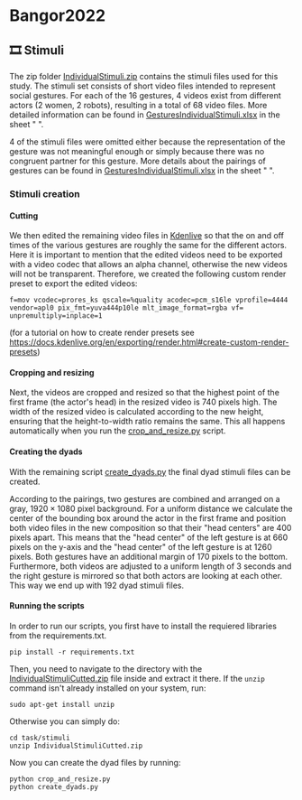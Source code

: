 # Bangor2022

## 🎞️ Stimuli

The zip folder [IndividualStimuli.zip](task/stimuli/IndividualStimuli.zip) contains the stimuli files used for this study. The stimuli set consists of short video files intended to represent social gestures. For each of the $16$ gestures, $4$ videos exist from different actors ($2$ women, $2$ robots), resulting in a total of $68$ video files. More detailed information can be found in [GesturesIndividualStimuli.xlsx](task/stimuli/GesturesIndividualStimuli.xlsx) in the sheet " ". 

$4$ of the stimuli files were omitted either because the representation of the gesture was not meaningful enough or simply because there was no congruent partner for this gesture. More details about the pairings of gestures can be found in [GesturesIndividualStimuli.xlsx](task/stimuli/GesturesIndividualStimuli.xlsx) in the sheet " ". 

### Stimuli creation

#### Cutting

We then edited the remaining video files in [Kdenlive](https://kdenlive.org/) so that the on and off times of the various gestures are roughly the same for the different actors. Here it is important to mention that the edited videos need to be exported with a video codec that allows an alpha channel, otherwise the new videos will not be transparent. Therefore, we created the following custom render preset to export the edited videos: 

```
f=mov vcodec=prores_ks qscale=%quality acodec=pcm_s16le vprofile=4444 vendor=apl0 pix_fmt=yuva444p10le mlt_image_format=rgba vf= unpremultiply=inplace=1
```

 (for a tutorial on how to create render presets see https://docs.kdenlive.org/en/exporting/render.html#create-custom-render-presets)

#### Cropping and resizing

Next, the videos are cropped and resized so that the highest point of the first frame (the actor's head) in the resized video is 740 pixels high. The width of the resized video is calculated according to the new height, ensuring that the height-to-width ratio remains the same. This all happens automatically when you run the [crop_and_resize.py](task/stimuli/crop_and_resize.py) script. 

#### Creating the dyads

With the remaining script [create_dyads.py](task/stimuli/create_dayds.py) the final dyad stimuli files can be created. 

According to the pairings, two gestures are combined and arranged on a gray, $1920 \times 1080$ pixel background. For a uniform distance we calculate the center of the bounding box around the actor in the first frame and position both video files in the new composition so that their "head centers" are $400$ pixels apart. This means that the "head center" of the left gesture is at $660$ pixels on the y-axis and the "head center" of the left gesture is at $1260$ pixels. Both gestures have an additional margin of $170$ pixels to the bottom. Furthermore, both videos are adjusted to a uniform length of $3$ seconds and the right gesture is mirrored so that both actors are looking at each other. This way we end up with $192$ dyad stimuli files. 

#### Running the scripts

In order to run our scripts, you first have to install the requiered libraries from the requirements.txt.

```
pip install -r requirements.txt
```

Then, you need to navigate to the directory with the [IndividualStimuliCutted.zip](task/stimuli/IndividualStimuliCutted.zip) file inside and extract it there. If the `unzip` command isn't already installed on your system, run:

```  
sudo apt-get install unzip
```

Otherwise you can simply do:

```
cd task/stimuli
unzip IndividualStimuliCutted.zip
```

Now you can create the dyad files by running:

```
python crop_and_resize.py
python create_dyads.py
```

